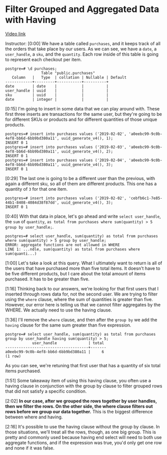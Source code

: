 # Filter Grouped and Aggregated Data with Having

[Video link](https://www.egghead.io/lessons/postgresql-filter-grouped-and-aggregated-data-with-having)

Instructor: [0:00] We have a table called `purchases`, and it keeps track of all the orders that take place by our users. As we can see, we have a `date`, a `user_handle`, a `sku`, and the `quantity`. Each row inside of this table is going to represent each checkout per item.

```postgres
postgre=# \d purchases;
                Table "public.purchases"
   Column   |   Type  | collation | Nullable | Default
------------+---------+-----------+----------+
date        | date    |           |          | 
user_handle | uuid    |           |          | 
sku         | uuid    |           |          | 
date        | integer |           |          | 
```

[0:15] I'm going to insert in some data that we can play around with. These first three inserts are transactions for the same user, but they're going to be for different SKUs or products and for different quantities of those unique products.

```postgres
postgres=# insert into purchases values ('2019-02-02', 'a0eebc99-9c0b-4ef8-bb6d-6bb9bd380a11', uuid_generate_v4(), 1);
INSERT 0 1
postgres=# insert into purchases values ('2019-02-03', 'a0eebc99-9c0b-4ef8-bb6d-6bb9bd380a11', uuid_generate_v4(), 2);
INSERT 0 1
postgres=# insert into purchases values ('2019-02-04', 'a0eebc99-9c0b-4ef8-bb6d-6bb9bd380a11', uuid_generate_v4(), 3);
INSERT 0 1
```

[0:29] The last one is going to be a different user than the previous, with again a different sku, so all of them are different products. This one has a quantity of `3` for that one item.

```postgres
postgres=# insert into purchases values ('2019-02-02', 'cebfb6c1-7e85-44b1-8408-4084d38f87dd', uuid_generate_v4(), 3);
INSERT 0 1
```

[0:40] With that data in place, let's go ahead and write `select user_handle`, the `sum` of `quantity`, `as total from purchases where sum(quantity) > 5 group by user_handle;`.

```postgres
postgres=# select user_handle, sum(quantity) as total from purchases where sum(quantity) > 5 group by user_handle;
ERROR: aggregate functions are not allowed in WHERE
LINE 1: ...ndle, sum(quantity) as total from purchases where sum(quanti...)
```

[1:00] Let's take a look at this query. What I ultimately want to return is all of the users that have purchased more than five total items. It doesn't have to be five different products, but I care about the total amount of items purchased. It has to be greater than five.

[1:16] Thinking back to our answers, we're looking for that first users that I inserted through rows data for, not the second user. We are trying to filter using the `where` clause, where the sum of quantities is greater than five. However, our error here is telling us that we cannot filter aggregates by the WHERE. We actually need to use the having clause.

[1:36] I'll remove the `where` clause, and then after the `group by` we add the `having` clause for the same sum greater than five expression. 

```postgres
postgre=# select user_handle, sum(quantity) as total from purchases group by user_handle having sum(quantity) > 5;
            user_handle              | total
-------------------------------------+-------
a0eebc99-9c0b-4ef8-bb6d-6bb9bd380a11 |     6
(1 row)
```

As you can see, we're retuning that first user that has a quantity of six total items purchased.

[1:51] Some takeaway item of using this having clause, you often use a having clause in conjunction with the group by clause to filter grouped rows that did not satisfy a specific condition.

[2:02] **In our case, after we grouped the rows together by user handles, then we filter the rows. On the other side, the where clause filters out rows before we group our data together.** This is the biggest difference between where and having.

[2:16] It's possible to use the having clause without the group by clause. In those situations, we'll treat all the rows, though, as one big group. This is pretty and commonly used because having end select will need to both use aggregate functions, and if the expression was true, you'd only get one row and none if it was false.
